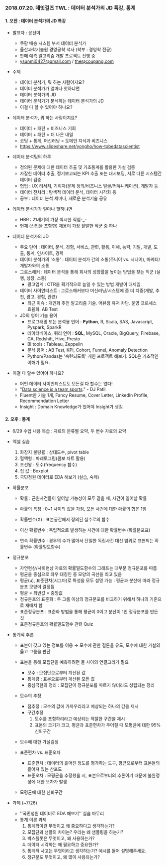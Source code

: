 ### 2018.07.20. 데잇걸즈 TWL : 데이터 분석가의 JD 특강, 통계



#### 1. 오전 : 데이터 분석가의 JD 특강



- 발표자 : 윤선미
  - 쿠팡 배송 시스템 부서 데이터 분석가
  - 울산과학기술원 경영공학 석사 (학부 : 경영학 전공)
  - 판매 예측 알고리즘 개발 프로젝트 진행 중
  - ysunmi0427@gmail.com / the@coupang.com



- 주제
  - 데이터 분석가, 뭐 하는 사람이지요?
  - 데이터 분석가가 얼마나 핫하냐면
  - 데이터 분석가의 JD
  - 데이터 분석가가 분석하는 데이터 분석가의 JD
  - 이걸 다 할 수 있어야 하나요?



- 데이터 분석가, 뭐 하는 사람이지요?
  - 데이터 + 패턴 = 비즈니스 기회
  - 데이터 + 패턴 = 더 나은 내일
  - 코딩 + 통계, 머신러닝 = 도메인 지식과 비즈니스
  - https://www.slideshare.net/yongho/how-tobedatascientist



- 데이터 분석팀의 하루
  - 정의된 문제에 대한 데이터 추출 및 기초통계를 활용한 가설 검증
  - 자잘한 데이터 추출, 정기보고되는 KPI 추출 또는 대시보딩, 서로 다른 시스템간 데이터 검증
  - 협업 : UX 리서처, 기획자(문제 정의/비즈니스 발굴/커뮤니케이션), 개발자 등
  - 데이터 전처리 : 탐색적 데이터 분석, 데이터 시각화 등
  - 공부 : 데이터 분석 세미나, 새로운 분석기술 공유



- 데이터 분석가가 얼마나 핫하냐면
  - HBR : 21세기의 가장 섹시한 직업-_- 
  - 현재 (신입을 포함한) 채용이 가장 활발한 직군 중 하나



- 데이터 분석가의 JD
  - 주요 단어 : 데이터, 분석, 경험, 서비스, 관련, 활용, 이해, 능력, 기발, 개발, 도출, 통계, 인사이트, 경력
  - 데이터 분석가의 '소통' : 데이터 분석가 간의 소통(주니어 vs. 시니어), 마케터/개발자와의 소통
  - 그로스해커 : 데이터 분석을 통해 회사의 성장률을 높이는 방법을 찾는 직군 (실행, 성장, 소통)
    - 광고업계 : CTR을 획기적으로 높일 수 있는 방법 개발이 대세임. 
  - 데이터 사이언티스트 : 그로스해커보다 머신러닝/시스템에 좀 더 치중(개발, 추천, 광고, 경험, 관련)
    - 최근 이슈 : 개인화 추천 알고리즘 기술. 어뷰징 유저 차단. 운영 프로세스 효율화. AB Test
  - JD의 영어 기술 용어 
    - 프로그래밍 또는 분석용 언어 : **Python**, R, Scala, SAS, Javascript, Pyspark, SparkR
    - 데이터베이스, 쿼리 언어 : **SQL**, MySQL, Oracle, BigQuery, Firebase, GA, Redshift, Hive, Presto
    - BI tools : Tableau, Zeppelin
    - 분석 용어 : AB Test, KPI, Cohort, Funnel, Anomaly Detection
    - Python/Pandas는 '숙련되도록' 개인 프로젝트 해보기. SQL은 기초적인 이해가 필요.



- 이걸 다 할수 있어야 하나요?
  - 어떤 데이터 사이언티스트도 모든걸 다 할수는 없다!
  - "[Data science is a team sports](https://www.datascience.com/blog/data-science-is-a-team-sport-analytics)." - DJ Patil
  - Fluent한 기술 1개, Fancy Resume, Cover Letter, LinkedIn Profile, Recommendation Letter
  - Insight : Domain Knowledge가 있어야 Insight가 생김





#### 2. 오후 : 통계

- 6/29 수업 내용 복습 : 자료의 분류별 요약, 두 변수 자료의 요약

  

- 엑셀 실습 

  1. 화장지 불량률 : 상대도수, pivot table
  2. 혈액형 : 파레토그림(콤보 차트 활용)
  3. 조선왕 : 도수(frequency 함수)
  4. 집 값 : Boxplot
  5. 국민청원 데이터로 EDA 해보기 (실습, 숙제)

  

- 확률분포

  - 확률 : 근원사건들이 일어날 가능성이 모두 같을 때, 사건이 일어날 확률

  - 확률의 특징 : 0~1 사이의 값을 가짐, 모든 사건에 대한 확률의 합은 1임

  - 확률변수(X) : 표본공간에서 정의된 실수로의 함수

  - 이산 확률변수 : 독립적으로 발생하는 사건에 대한 확률변수 (확률분포표)

  - 연속 확률변수 : 경우의 수가 많아서 단일한 독립사건 대신 범위로 표현되는 확률변수 (확률밀도함수)

    

- 정규분포

  - 자연현상/사회현상 자료의 확률밀도함수의 그래프는 대부분 정규분포를 따름
  - 평균을 중심으로 좌우 대칭인 종 모양의 곡선을 띄고 있음
  - 평균(u), 표준편차(시그마)로 특성을 모두 설명 가능 : 평균과 분산에 따라 정규분포 모양이 결정됨
  - 평균 = 최빈값 = 중앙값
  - 정규분포의 표준화 : 두 그룹 이상의 정규분포를 비교하기 위해서 하나의 기준으로 재배치 함
  - 표준정규분포 : 표준화 방법을 통해 평균이 0이고 분산이 1인 정규분포를 만든 것
  - 표준정규분포의 확률밀도함수 관련 Quiz



- 통계적 추론

  - 표본이 갖고 있는 정보를 이용 → 모수에 관한 결론을 유도, 모수에 대한 가설의 옳고 그름을 판단
  - 표본을 통해 모집단을 예측하려면 둘 사이의 연결고리가 필요

    - 모수 : 모집단으로부터 계산된 값
    - 통계량 : 표본으로부터 계산된 모든 값
    - 중심극한의 정리 : 모집단이 정규분포를 따르지 않더라도 성립되는 정리
  - 모수의 추정

    - 점추정 : 모수의 값에 가까우리라고 예상되는 하나의 값을 제시
    - 구간추정
      1. 모수를 포함하리라고 예상되는 적절한 구간을 제시
      2. 표본의 크기가 크고, 평균과 표준편차가 주어질 때 모평균에 대한 95% 신뢰구간
  - 모수에 대한 가설검정
  - 표준편차 vs. 표준오차

    - 표준편차 : 데이터의 흩어진 정도를 평가하는 도구, 평균으로부터 표본들의 흩어져 있는 산포도
    - 표준오차 : 모평균을 추정했을 시, 표본으로부터의 추론이기 때문에 불완정성에 대한 오차가 발생
  - 모평균에 대한 신뢰구간



- 과제 (~7/26)
  - ''국민청원 데이터로 EDA 해보기'' 실습 마무리
  - 통계 이론 과제
    1. 통계학이란 무엇이고 왜 중요하다고 생각하는가?
    2. 모집단과 샘플의 차이는? 우리는 왜 샘플링을 하는가?
    3. 박스플롯은 무엇이고, 왜 사용하는가?
    4. 데이터 시각화는 왜 필요하고 중요한가?
    5. 통계적 사고는 무엇이라고 생각하는가? 예시를 들어 설명해주세요.
    6. 정규분포 무엇이고, 왜 많이 사용되는가?